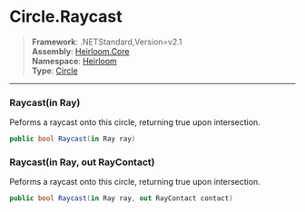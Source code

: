 # Circle.Raycast

> **Framework**: .NETStandard,Version=v2.1  
> **Assembly**: [Heirloom.Core][0]  
> **Namespace**: [Heirloom][0]  
> **Type**: [Circle][1]  

--------------------------------------------------------------------------------

### Raycast(in Ray)

Peforms a raycast onto this circle, returning true upon intersection.

```cs
public bool Raycast(in Ray ray)
```

### Raycast(in Ray, out RayContact)

Peforms a raycast onto this circle, returning true upon intersection.

```cs
public bool Raycast(in Ray ray, out RayContact contact)
```

[0]: ..\Heirloom.Core.md
[1]: Heirloom.Circle.md
